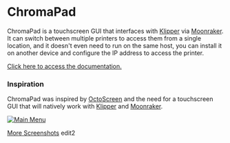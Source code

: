 # ChromaPad

ChromaPad is a touchscreen GUI that interfaces with [Klipper](https://github.com/kevinOConnor/klipper) via [Moonraker](https://github.com/arksine/moonraker). It can switch between multiple printers to access them from a single location, and it doesn't even need to run on the same host, you can install it on another device and configure the IP address to access the printer.

[Click here to access the documentation.](https://ChromaPad.readthedocs.io/en/latest/)

### Inspiration
ChromaPad was inspired by [OctoScreen](https://github.com/Z-Bolt/OctoScreen/) and the need for a touchscreen GUI that
will natively work with [Klipper](https://github.com/kevinOConnor/klipper) and [Moonraker](https://github.com/arksine/moonraker).

[![Main Menu](docs/img/panels/main_panel.png)](https://ChromaPad.readthedocs.io/en/latest/Panels/)

[More Screenshots](https://ChromaPad.readthedocs.io/en/latest/Panels/)
edit2